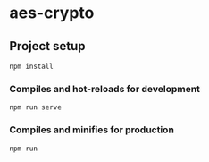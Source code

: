 # aes-crypto

## Project setup
```
npm install
```

### Compiles and hot-reloads for development
```
npm run serve
```

### Compiles and minifies for production
```
npm run 